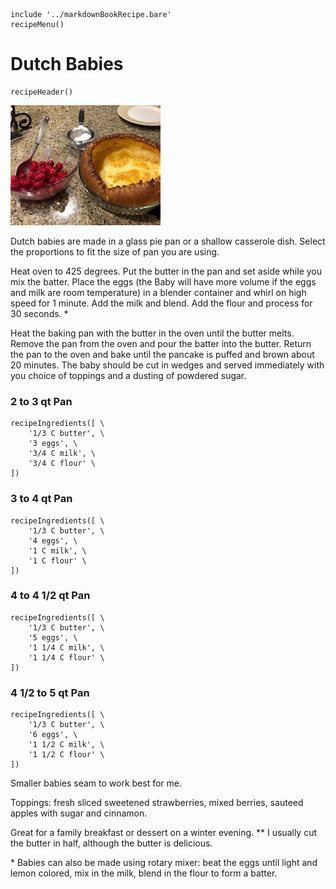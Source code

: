 ~~~ markdown-script
include '../markdownBookRecipe.bare'
recipeMenu()
~~~

# Dutch Babies

~~~ markdown-script
recipeHeader()
~~~

![Dutch Babies](../images/DutchBabies.jpg "Dutch Babies")

Dutch babies are made in a glass pie pan or a shallow casserole dish. Select the proportions to fit
the size of pan you are using.

Heat oven to 425 degrees. Put the butter in the pan and set aside while you mix the batter. Place
the eggs (the Baby will have more volume if the eggs and milk are room temperature) in a blender
container and whirl on high speed for 1 minute. Add the milk and blend. Add the flour and process
for 30 seconds. \*

Heat the baking pan with the butter in the oven until the butter melts. Remove the pan from the oven
and pour the batter into the butter. Return the pan to the oven and bake until the pancake is puffed
and brown about 20 minutes. The baby should be cut in wedges and served immediately with you choice
of toppings and a dusting of powdered sugar.


### 2 to 3 qt Pan

~~~ markdown-script
recipeIngredients([ \
    '1/3 C butter', \
    '3 eggs', \
    '3/4 C milk', \
    '3/4 C flour' \
])
~~~


### 3 to 4 qt Pan

~~~ markdown-script
recipeIngredients([ \
    '1/3 C butter', \
    '4 eggs', \
    '1 C milk', \
    '1 C flour' \
])
~~~


### 4 to 4 1/2 qt Pan

~~~ markdown-script
recipeIngredients([ \
    '1/3 C butter', \
    '5 eggs', \
    '1 1/4 C milk', \
    '1 1/4 C flour' \
])
~~~


### 4 1/2 to 5 qt Pan

~~~ markdown-script
recipeIngredients([ \
    '1/3 C butter', \
    '6 eggs', \
    '1 1/2 C milk', \
    '1 1/2 C flour' \
])
~~~

Smaller babies seam to work best for me.

Toppings: fresh sliced sweetened strawberries, mixed berries, sauteed apples with sugar and
cinnamon.

Great for a family breakfast or dessert on a winter evening. \** I usually cut the butter in half,
although the butter is delicious.

\* Babies can also be made using rotary mixer: beat the eggs until light and lemon colored, mix in
the milk, blend in the flour to form a batter.

